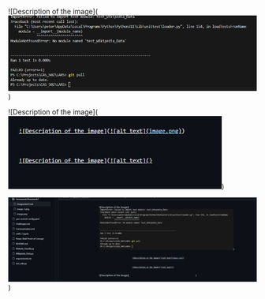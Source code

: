 
![Description of the image](![alt text](image.png))


![Description of the image](![alt text](image-1.png))

![Description of the image](Image4test.png)
)


